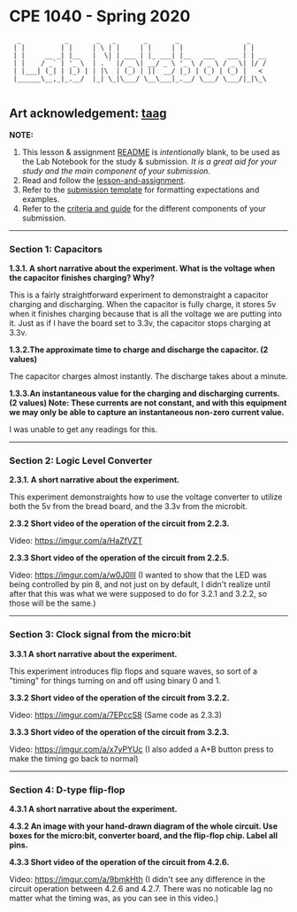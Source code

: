 # CPE 1040 - Spring 2020
```
  _           _       _   _       _       _                 _    
 | |         | |     | \ | |     | |     | |               | |   
 | |     __ _| |__   |  \| | ___ | |_ ___| |__   ___   ___ | | __
 | |    / _` | '_ \  | . ` |/ _ \| __/ _ \ '_ \ / _ \ / _ \| |/ /
 | |___| (_| | |_) | | |\  | (_) | ||  __/ |_) | (_) | (_) |   < 
 |______\__,_|_.__/  |_| \_|\___/ \__\___|_.__/ \___/ \___/|_|\_\
                                                                                                                      
```
Art acknowledgement: [taag](http://patorjk.com/software/taag/)
---

**NOTE:** 
1. This lesson & assignment [README](README.md) is _intentionally_ blank, to be used as the Lab Notebook for the study & submission. _It is a great aid for your study and the main component of your submission._
2. Read and follow the [lesson-and-assignment](lesson-and-assignment.md).
2. Refer to the [submission template](submission-template.md) for formatting expectations and examples. 
4. Refer to the [criteria and guide](criteria-and-guide.md) for the different components of your submission.
---

### Section 1: Capacitors

**1.3.1. A short narrative about the experiment. What is the voltage when the capacitor finishes charging? Why?**  

This is a fairly straightforward experiment to demonstraight a capacitor charging and discharging. When the capacitor is        fully charge, it stores 5v when it finishes charging because that is all the voltage we are putting into it. Just as if I have the board set to 3.3v, the capacitor stops charging at 3.3v.

**1.3.2.The approximate time to charge and discharge the capacitor. (2 values)**

The capacitor charges almost instantly. The discharge takes about a minute.

**1.3.3.An instantaneous value for the charging and discharging currents. (2 values) Note: These currents are not constant, and with this equipment we may only be able to capture an instantaneous non-zero current value.**

I was unable to get any readings for this.

---
### Section 2: Logic Level Converter

**2.3.1. A short narrative about the experiment.**

This experiment demonstraights how to use the voltage converter to utilize both the 5v from the bread board, and the 3.3v from the microbit.

**2.3.2 Short video of the operation of the circuit from 2.2.3.**

Video: https://imgur.com/a/HaZfVZT

**2.3.3 Short video of the operation of the circuit from 2.2.5.**

Video: https://imgur.com/a/w0J0IIl (I wanted to show that the LED was being controlled by pin 8, and not just on by default, I didn't realize until after that this was what we were supposed to do for 3.2.1 and 3.2.2, so those will be the same.)

---
### Section 3: Clock signal from the micro:bit

**3.3.1 A short narrative about the experiment.**

This experiment introduces flip flops and square waves, so sort of a "timing" for things turning on and off using binary 0 and 1.

**3.3.2 Short video of the operation of the circuit from 3.2.2.**

Video: https://imgur.com/a/7EPccS8 (Same code as 2.3.3)

**3.3.3 Short video of the operation of the circuit from 3.2.3.**

Video: https://imgur.com/a/x7yPYUc (I also added a A+B button press to make the timing go back to normal)

---
### Section 4: D-type flip-flop

**4.3.1 A short narrative about the experiment.**

**4.3.2 An image with your hand-drawn diagram of the whole circuit. Use boxes for the micro:bit, converter board, and the flip-flop chip. Label all pins.**

**4.3.3 Short video of the operation of the circuit from 4.2.6.**

Video: https://imgur.com/a/9bmkHth (I didn't see any difference in the circuit operation between 4.2.6 and 4.2.7. There was no noticable lag no matter what the timing was, as you can see in this video.)
